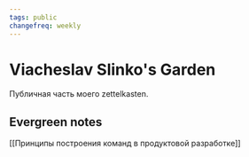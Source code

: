 ```yaml
---
tags: public
changefreq: weekly
---
```


# Viacheslav Slinko's Garden

Публичная часть моего zettelkasten.

## Evergreen notes

[[Принципы построения команд в продуктовой разработке]]
